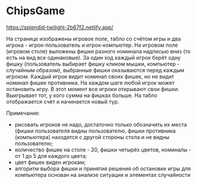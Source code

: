 # ChipsGame
https://splendid-twilight-2b67f2.netlify.app/

На странице изображены игровое поле, табло со счётом игры и два игрока - игрок-пользователь и игрок-компьютер.
На игровом поле (игровом столе) выложены фишки разного номинала надписью вниз (то есть на вид все одинаковые).
За один ход каждый игрок берёт одну фишку (пользователь выбирает фишку кликом мышки, компьютер - случайным образом), выбранные фишки оказываются перед каждым игроком. Каждый игрок видит номинал своих фишек, но не видит номинал фишек противника.
На каждом шаге любой игрок может остановить игру. В этот момент все игроки открывают свои фишки. Выигрывает тот, у кого сумма на фишках больше.
На табло отображается счёт и начинается новый тур.

Примечания:
- рисовать игроков не надо, достаточно только обозначить их места (фишки пользователя видны пользователю, фишки противника (компьютера) находятся с другой стороны стола и не видны пользователю;
- количество фишек на столе - 20, фишки четырёх цветов, номиналы - от 1 до 5 для каждого цвета;
- цвет фишек виден игрокам;
- алгоритм выбора фишки и принятия решения об остановке игры для компьютера основан на анализе ситуации и элементах случайности 

